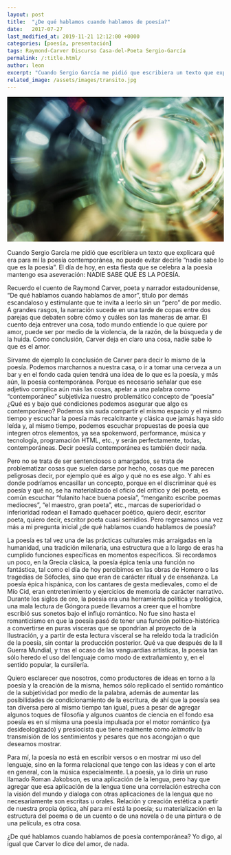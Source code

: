 ```yaml
---
layout: post
title:  "¿De qué hablamos cuando hablamos de poesía?"
date:   2017-07-27
last_modified_at: 2019-11-21 12:12:00 +0000
categories: [poesía, presentación]
tags: Raymond-Carver Discurso Casa-del-Poeta Sergio-García
permalink: /:title.html/
author: leon
excerpt: "Cuando Sergio García me pidió que escribiera un texto que explicara qué era para mí la poesía contemporánea, no puede evitar decirle “nadie sabe lo que es la poesía”. El día de hoy, en esta fiesta que se celebra a la poesía mantengo esa aseveración: NADIE SABE QUÉ ES LA POESÍA."
related_image: /assets/images/transito.jpg
---
```


![Tránsito](/assets/images/transito.jpg)

Cuando Sergio García me pidió que escribiera un texto que explicara qué era para mí la poesía contemporánea, no puede evitar decirle “nadie sabe lo que es la poesía”. El día de hoy, en esta fiesta que se celebra a la poesía mantengo esa aseveración: NADIE SABE QUÉ ES LA POESÍA.

Recuerdo el cuento de Raymond Carver, poeta y narrador estadounidense, “De qué hablamos cuando hablamos de amor”, título por demás escandaloso y estimulante que te invita a leerlo sin un “pero” de por medio. A grandes rasgos, la narración sucede en una tarde de copas entre dos parejas que debaten sobre cómo y cuáles son las maneras de amar. El cuento deja entrever una cosa, todo mundo entiende lo que quiere por amor, puede ser por medio de la violencia, de la razón, de la búsqueda y de la huida. Como conclusión, Carver deja en claro una cosa, nadie sabe lo que es el amor.

Sírvame de ejemplo la conclusión de Carver para decir lo mismo de la poesía. Podemos marcharnos a nuestra casa, o ir a tomar una cerveza a un bar y en el fondo cada quien tendrá una idea de lo que es la poesía, y más aún, la poesía contemporánea. Porque es necesario señalar que ese adjetivo complica aún más las cosas, apelar a una palabra como “contemporáneo” subjetiviza nuestro problemático concepto de “poesía” ¿Qué es y bajo qué condiciones podemos asegurar que algo es contemporáneo? Podemos sin suda compartir el mismo espacio y el mismo tiempo y escuchar la poesía más recalcitrante y clásica que jamás haya sido leída y, al mismo tiempo, podemos escuchar propuestas de poesía que integren otros elementos, ya sea spokenword, performance, música y tecnología, programación HTML, etc., y serán perfectamente, todas, contemporáneas. Decir poesía contemporánea es también decir nada.

Pero no se trata de ser sentenciosos o amargados, se trata de problematizar cosas que suelen darse por hecho, cosas que me parecen peligrosas decir, por ejemplo qué es algo y qué no es ese algo. Y ahí es donde podríamos encasillar un concepto, porque en el discriminar qué es poesía y qué no, se ha materializado el oficio del crítico y del poeta, es común escuchar “fulanito hace buena poesía”, “menganito escribe poemas mediocres”, “el maestro, gran poeta”, etc., marcas de superioridad o inferioridad rodean el llamado quehacer poético, quiero decir, escritor poeta, quiero decir, escritor poeta cuasi semidios. Pero regresamos una vez más a mi pregunta inicial ¿de qué hablamos cuando hablamos de poesía?

La poesía es tal vez una de las prácticas culturales más arraigadas en la humanidad, una tradición milenaria, una estructura que a lo largo de eras ha cumplido funciones específicas en momentos específicos. Si recordamos un poco, en la Grecia clásica, la poesía épica tenía una función no fantástica, tal como el día de hoy percibimos en las obras de Homero o las tragedias de Sófocles, sino que eran de carácter ritual y de enseñanza. La poesía épica hispánica, con los cantares de gesta medievales, como el de Mío Cid, eran entretenimiento y ejercicios de memoria de carácter narrativo. Durante los siglos de oro, la poesía era una herramienta política y teológica, una mala lectura de Góngora puede llevarnos a creer que el hombre escribió sus sonetos bajo el influjo romántico. No fue sino hasta el romanticismo en que la poesía pasó de tener una función politico-histórica a convertirse en puras visceras que se opondrían al proyecto de la Ilustración, y a partir de esta lectura visceral se ha releído toda la tradición de la poesía, sin contar la producción posterior. Qué va que después de la II Guerra Mundial, y tras el ocaso de las vanguardias artísticas, la poesía tan sólo heredo el uso del lenguaje como modo de extrañamiento y, en el sentido popular, la cursilería.

Quiero esclarecer que nosotros, como productores de ideas en torno a la poesía y la creación de la misma, hemos sólo replicado el sentido romántico de la subjetividad por medio de la palabra, además de aumentar las posibilidades de condicionamiento de la escritura, de ahí que la poesía sea tan diversa pero al mismo tiempo tan igual, pues a pesar de agregar algunos toques de filosofía y algunos cuantos de ciencia en el fondo esa poesía es en sí misma una poesía impulsada por el motor romántico (ya desideologizado) y presiocista que tiene realmente como *leitmotiv* la transmisión de los sentimientos y pesares que nos acongojan o que deseamos mostrar.

Para mí, la poesía no está en escribir versos o en mostrar mi uso del lenguaje, sino en la forma relacional que tengo con las ideas y con el arte en general, con la música especialmente. La poesía, ya lo diría un ruso llamado Roman Jakobson, es una aplicación de la lengua, pero hay que agregar que esa aplicación de la lengua tiene una correlación estrecha con la visión del mundo y dialoga con otras aplicaciones de la lengua que no necesariamente son escritas u orales. Relación y creación estética a partir de nuestra propia óptica, ahí para mí está la poesía; su materialización en la estructura del poema o de un cuento o de una novela o de una pintura o de una película, es otra cosa.

¿De qué hablamos cuando hablamos de poesía contemporánea? Yo digo, al igual que Carver lo dice del amor, de nada.
